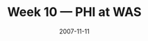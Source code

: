 ---
layout: game
title: Week 10 — PHI at WAS
season: 2007
game_id: 2007_10_PHI_WAS
week: 10
date: 2007-11-11
home_team: WAS
away_team: PHI
final_home: 25
final_away: 33
pbp_url: /assets/data/pbp/2007/2007_10_PHI_WAS.csv.gz
---